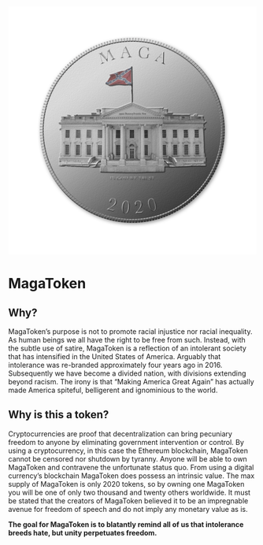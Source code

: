 <p align="center">
<img src="https://github.com/holyarchitect/MagaToken/blob/main/assets/MagaToken_large.png?raw=true" alt="MagaToken"/>
</p>

<p style="text-align: center;">
 
# MagaToken

## Why?


MagaToken’s purpose is not to promote racial injustice nor racial inequality. As human beings we all have the right to be free from such. Instead, with the subtle use of satire, MagaToken is a reflection of an intolerant society that has intensified in the United States of America. Arguably that intolerance was re-branded approximately four years ago in 2016. Subsequently we have become a divided nation, with divisions extending beyond racism. The irony is that “Making America Great Again” has actually made America spiteful, belligerent and ignominious to the world.

 

## Why is this a token?


Cryptocurrencies are proof that decentralization can bring pecuniary freedom to anyone by eliminating government intervention or control. By using a cryptocurrency, in this case the Ethereum blockchain, MagaToken cannot be censored nor shutdown by tyranny. Anyone will be able to own MagaToken and contravene the unfortunate status quo. From using a digital currency’s blockchain MagaToken does possess an intrinsic value. The max supply of MagaToken is only 2020 tokens, so by owning one MagaToken you will be one of only two thousand and twenty others worldwide. It must be stated that the creators of MagaToken believed it to be an impregnable avenue for freedom of speech and do not imply any monetary value as is.

**The goal for MagaToken is to blatantly remind all of us that intolerance breeds hate, but unity perpetuates freedom.**

</p>
